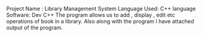 Project Name : Library Management System
Language Used: C++ language
Software: Dev C++ 
The program allows us to add , display , edit etc operations of book in a library.
Also along with the program I have attached output of the program.
